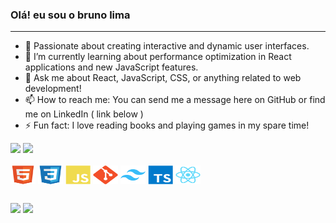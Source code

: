 ### Olá! eu sou o bruno lima 
<hr />

- 🔭 Passionate about creating interactive and dynamic user interfaces.
- 🌱 I’m currently learning about performance optimization in React applications and new JavaScript features.
- 💬 Ask me about React, JavaScript, CSS, or anything related to web development!
- 📫 How to reach me: You can send me a message here on GitHub or find me on LinkedIn ( link below )
- ⚡ Fun fact: I love reading books and playing games in my spare time!

<div>
  <img src="https://github-readme-stats.vercel.app/api?username=brunolima64&show_icons=true&theme=tokyonight" height="180"  />
  <img src="https://github-readme-stats.vercel.app/api/top-langs/?username=brunolima64&layout=compact&theme=tokyonight" height="180" />
</div>

<div style="display: inline_block"><br>
  <img align="center" alt="Rafa-HTML" height="30" width="40" src="https://raw.githubusercontent.com/devicons/devicon/master/icons/html5/html5-original.svg">
  <img align="center" alt="Rafa-CSS" height="30" width="40" src="https://raw.githubusercontent.com/devicons/devicon/master/icons/css3/css3-original.svg">
  <img align="center" alt="Rafa-Js" height="30" width="40" src="https://raw.githubusercontent.com/devicons/devicon/master/icons/javascript/javascript-plain.svg">
  <img align="center" alt="Rafa-Python" height="30" width="40" src="https://raw.githubusercontent.com/devicons/devicon/master/icons/git/git-original.svg">
  <img align="center" alt="Rafa-Csharp" height="30" width="40" src="https://raw.githubusercontent.com/devicons/devicon/master/icons/tailwindcss/tailwindcss-original.svg">
  <img align="center" alt="Rafa-Ts" height="30" width="40" src="https://raw.githubusercontent.com/devicons/devicon/master/icons/typescript/typescript-plain.svg">
  <img align="center" alt="Rafa-React" height="30" width="40" src="https://raw.githubusercontent.com/devicons/devicon/master/icons/react/react-original.svg">
</div>
  
  ##
 
<div> 
  <a href="mailto:brunnolima64@gmail.com" target="_blank" > <img src="https://img.shields.io/badge/-Gmail-%23333?style=for-the-badge&logo=gmail&logoColor=white" ></a>
  <a href="https://www.linkedin.com/feed/" target="_blank"><img src="https://img.shields.io/badge/-LinkedIn-%230077B5?style=for-the-badge&logo=linkedin&logoColor=white" ></a> 
</div>
